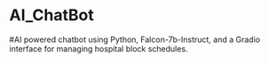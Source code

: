 # AI_ChatBot

#AI powered chatbot using Python, Falcon-7b-Instruct, and a Gradio interface for managing hospital block schedules. 
